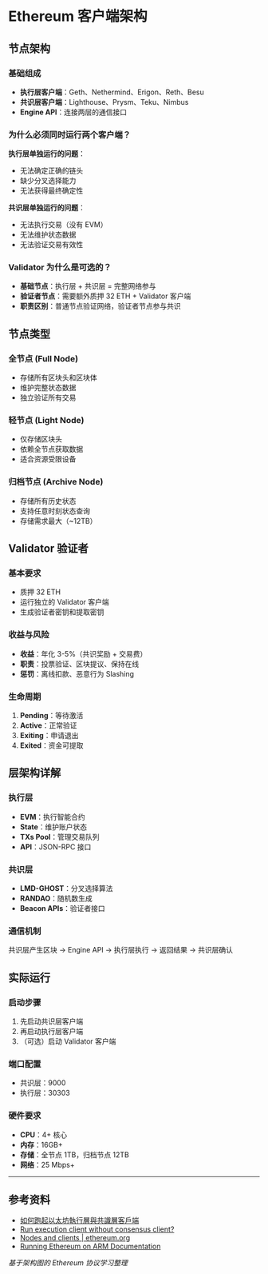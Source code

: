 # Ethereum 客户端架构

## 节点架构

### 基础组成

- **执行层客户端**：Geth、Nethermind、Erigon、Reth、Besu
- **共识层客户端**：Lighthouse、Prysm、Teku、Nimbus
- **Engine API**：连接两层的通信接口

### 为什么必须同时运行两个客户端？

**执行层单独运行的问题**：

- 无法确定正确的链头
- 缺少分叉选择能力
- 无法获得最终确定性

**共识层单独运行的问题**：

- 无法执行交易（没有 EVM）
- 无法维护状态数据
- 无法验证交易有效性

### Validator 为什么是可选的？

- **基础节点**：执行层 + 共识层 = 完整网络参与
- **验证者节点**：需要额外质押 32 ETH + Validator 客户端
- **职责区别**：普通节点验证网络，验证者节点参与共识

## 节点类型

### 全节点 (Full Node)

- 存储所有区块头和区块体
- 维护完整状态数据
- 独立验证所有交易

### 轻节点 (Light Node)

- 仅存储区块头
- 依赖全节点获取数据
- 适合资源受限设备

### 归档节点 (Archive Node)

- 存储所有历史状态
- 支持任意时刻状态查询
- 存储需求最大（~12TB）

## Validator 验证者

### 基本要求

- 质押 32 ETH
- 运行独立的 Validator 客户端
- 生成验证者密钥和提取密钥

### 收益与风险

- **收益**：年化 3-5%（共识奖励 + 交易费）
- **职责**：投票验证、区块提议、保持在线
- **惩罚**：离线扣款、恶意行为 Slashing

### 生命周期

1. **Pending**：等待激活
2. **Active**：正常验证
3. **Exiting**：申请退出
4. **Exited**：资金可提取

## 层架构详解

### 执行层

- **EVM**：执行智能合约
- **State**：维护账户状态
- **TXs Pool**：管理交易队列
- **API**：JSON-RPC 接口

### 共识层

- **LMD-GHOST**：分叉选择算法
- **RANDAO**：随机数生成
- **Beacon APIs**：验证者接口

### 通信机制

共识层产生区块 → Engine API → 执行层执行 → 返回结果 → 共识层确认

## 实际运行

### 启动步骤

1. 先启动共识层客户端
2. 再启动执行层客户端
3. （可选）启动 Validator 客户端

### 端口配置

- 共识层：9000
- 执行层：30303

### 硬件要求

- **CPU**：4+ 核心
- **内存**：16GB+
- **存储**：全节点 1TB，归档节点 12TB
- **网络**：25 Mbps+

---

## 参考资料

- [如何跑起以太坊執行層與共識層客戶端](https://medium.com/swf-lab/%E5%A6%82%E4%BD%95%E8%B7%91%E8%B5%B7%E4%BB%A5%E5%A4%AA%E5%9D%8A%E5%9F%B7%E8%A1%8C%E5%B1%A4%E8%88%87%E5%85%B1%E8%AD%98%E5%B1%A4%E5%AE%A2%E6%88%B6%E7%AB%AF-54d0b472e7ac)
- [Run execution client without consensus client?](https://ethereum.stackexchange.com/questions/148559/run-execution-client-without-consensus-client)
- [Nodes and clients | ethereum.org](https://ethereum.org/en/developers/docs/nodes-and-clients/)
- [Running Ethereum on ARM Documentation](https://ethereum-on-arm-documentation.readthedocs.io/en/latest/quick-guide/running-ethereum.html)

_基于架构图的 Ethereum 协议学习整理_
